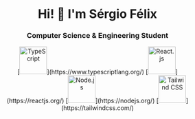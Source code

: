 <h1 align="center">Hi! 👋 I'm Sérgio Félix</h1>
<h3 align="center">Computer Science & Engineering Student</h3>
<p align="center">
    [<img src="https://cdn.jsdelivr.net/gh/devicons/devicon/icons/typescript/typescript-original.svg" alt="TypeScript" width="64" height="64" />](https://www.typescriptlang.org/)
    [<img src="https://cdn.jsdelivr.net/gh/devicons/devicon/icons/react/react-original.svg" alt="React.js" width="64" height="64" />](https://reactjs.org/)
    [<img src="https://cdn.jsdelivr.net/gh/devicons/devicon/icons/nodejs/nodejs-original.svg" alt="Node.js" width="64" height="64" />](https://nodejs.org/)
    [<img src="https://cdn.jsdelivr.net/gh/devicons/devicon/icons/tailwindcss/tailwindcss-plain.svg" alt="Tailwind CSS" width="64" height="64" />](https://tailwindcss.com/)
</p>
